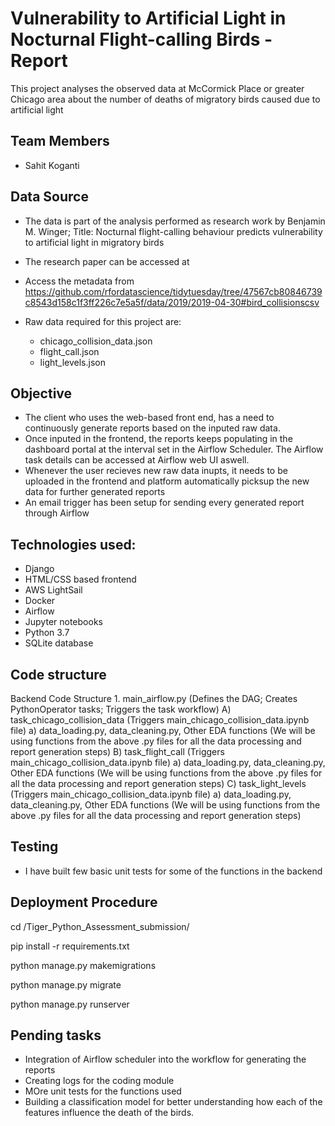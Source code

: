 # Vulnerability to Artificial Light in Nocturnal Flight-calling Birds - Report
This project analyses the observed data at McCormick Place or greater Chicago area about 
the number of deaths of migratory birds caused due to artificial light

## Team Members 

- Sahit Koganti

## Data Source

- The data is part of the analysis performed as research work by Benjamin M. Winger; Title: Nocturnal flight-calling behaviour predicts vulnerability to artificial light in migratory birds
- The research paper can be accessed at 

- Access the metadata from https://github.com/rfordatascience/tidytuesday/tree/47567cb80846739c8543d158c1f3ff226c7e5a5f/data/2019/2019-04-30#bird_collisionscsv

- Raw data required for this project are:
	- chicago_collision_data.json
	- flight_call.json
	- light_levels.json

## Objective

- The client who uses the web-based front end, has a need to continuously generate reports based on the inputed raw data. 
- Once inputed in the frontend, the reports keeps populating in the dashboard portal at the interval set in the Airflow Scheduler. The Airflow task details can be accessed at Airflow web UI aswell.
- Whenever the user recieves new raw data inupts, it needs to be uploaded in the frontend and platform automatically picksup the new data for further generated reports
- An email trigger has been setup for sending every generated report through Airflow 

## Technologies used:

- Django
- HTML/CSS based frontend
- AWS LightSail
- Docker
- Airflow
- Jupyter notebooks
- Python 3.7
- SQLite database

## Code structure

Backend Code Structure
    1. main_airflow.py 
       (Defines the DAG; Creates PythonOperator tasks; Triggers the task workflow)
        A) task_chicago_collision_data
           (Triggers main_chicago_collision_data.ipynb file)
            a) data_loading.py, data_cleaning.py, Other EDA functions
               (We will be using functions from the above .py files for all the data processing and report generation steps)
        B) task_flight_call
           (Triggers main_chicago_collision_data.ipynb file)
            a) data_loading.py, data_cleaning.py, Other EDA functions
               (We will be using functions from the above .py files for all the data processing and report generation steps)
        C) task_light_levels
           (Triggers main_chicago_collision_data.ipynb file)
            a) data_loading.py, data_cleaning.py, Other EDA functions
               (We will be using functions from the above .py files for all the data processing and report generation steps)

## Testing

- I have built few basic unit tests for some of the functions in the backend

## Deployment Procedure

cd /Tiger_Python_Assessment_submission/

pip install -r requirements.txt

python manage.py makemigrations

python manage.py migrate

python manage.py runserver

## Pending tasks

- Integration of Airflow scheduler into the workflow for generating the reports
- Creating logs for the coding module
- MOre unit tests for the functions used
- Building a classification model for better understanding how each of the features influence the death of the birds.